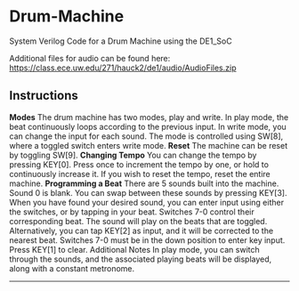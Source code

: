 # Drum-Machine
System Verilog Code for a Drum Machine using the DE1_SoC

Additional files for audio can be found here: https://class.ece.uw.edu/271/hauck2/de1/audio/AudioFiles.zip

## Instructions

**Modes**
The drum machine has two modes, play and write.  In play mode, the beat continuously loops according to the previous input. In write mode, you can change the input for each sound. The mode is controlled using SW[8], where a toggled switch enters write mode. 
**Reset**
The machine can be reset by toggling SW[9]. 
**Changing Tempo**
You can change the tempo by pressing KEY[0]. Press once to increment the tempo by one, or hold to continuously increase it. If you wish to reset the tempo, reset the entire machine. 
**Programming a Beat**
There are 5 sounds built into the machine. Sound 0 is blank. You can swap between these sounds by pressing KEY[3]. When you have found your desired sound, you can enter input using either the switches, or by tapping in your beat. Switches 7-0 control their corresponding beat. The sound will play on the beats that are toggled. Alternatively, you can tap KEY[2] as input, and it will be corrected to the nearest beat. Switches 7-0 must be in the down position to enter key input. Press KEY[1] to clear. 
Additional Notes
In play mode, you can switch through the sounds, and the associated playing beats will be displayed, along with a constant metronome. 
****
